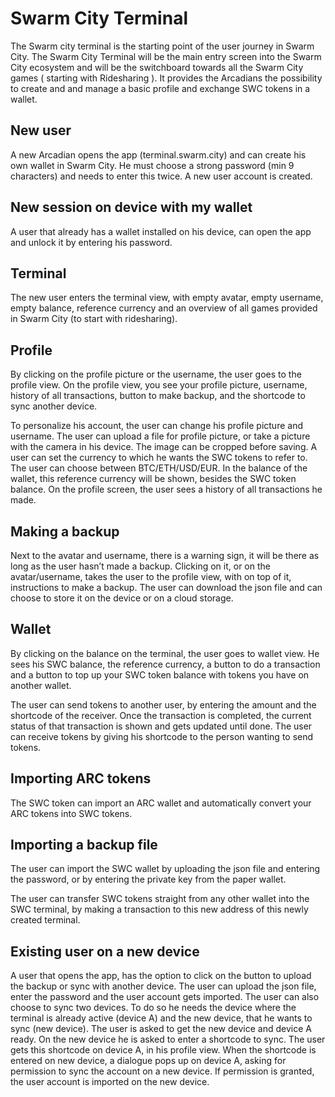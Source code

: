 # Swarm City Terminal

The Swarm city terminal is the starting point of the user journey in Swarm City. The Swarm City Terminal will be the main entry screen into the Swarm City ecosystem and will be the switchboard towards all the Swarm City games ( starting with Ridesharing ). It provides the Arcadians the possibility to create and and manage a basic profile and exchange SWC tokens in a wallet.

## New user
A new Arcadian opens the app (terminal.swarm.city) and can create his own wallet in Swarm City. He must choose a strong password (min 9 characters) and needs to enter this twice. A new user account is created. 

## New session on device with my wallet
A user that already has a wallet installed on his device, can open the app and unlock it by entering his password.

## Terminal
The new user enters the terminal view, with empty avatar, empty username, empty balance, reference currency and an overview of all games provided in Swarm City (to start with ridesharing).

## Profile
By clicking on the profile picture or the username, the user goes to the profile view. 
On the profile view, you see your profile picture, username, history of all transactions, button to make backup, and the shortcode to sync another device.

To personalize his account, the user can change his profile picture and username. The user can upload a file for profile picture, or take a picture with the camera in his device. The image can be cropped before saving. A user can set the currency to which he wants the SWC tokens to refer to. The user can choose between BTC/ETH/USD/EUR. In the balance of the wallet, this reference currency will be shown, besides the SWC token balance. On the profile screen, the user sees a history of all transactions he made.

## Making a backup
Next to the avatar and username, there is a warning sign, it will be there as long as the user hasn’t made a backup. Clicking on it, or on the avatar/username, takes the user to the profile view, with on top of it, instructions to make a backup.
The user can download the json file and can choose to store it on the device or on a cloud storage.

## Wallet
By clicking on the balance on the terminal, the user goes to wallet view.
He sees his SWC balance, the reference currency, a button to do a transaction and a button to top up your SWC token balance with tokens you have on another wallet.

The user can send tokens to another user, by entering the amount and the shortcode of the receiver. Once the transaction is completed, the current status of that transaction is shown and gets updated until done. 
The user can receive tokens by giving his shortcode to the person wanting to send tokens.

## Importing ARC tokens
The SWC token can import an ARC wallet and automatically convert your ARC tokens into SWC tokens. 

## Importing a backup file
The user can import the SWC wallet by uploading the json file and entering the password, or by entering the private key from the paper wallet.

The user can transfer SWC tokens straight from any other wallet into the SWC terminal, by making a transaction to this new address of this newly created terminal.

## Existing user on a new device
A user that opens the app, has the option to click on the button to upload the backup or sync with another device.
The user can upload the json file, enter the password and the user account gets imported.
The user can also choose to sync two devices. To do so he needs the device where the terminal is already active (device A) and the new device, that he wants to sync (new device). The user is asked to get the new device and device A ready. On the new device he is asked to enter a shortcode to sync. The user gets this shortcode on device A, in his profile view. When the shortcode is entered on new device, a dialogue pops up on device A, asking for permission to sync the account on a new device. If permission is granted, the user account is imported on the new device.




